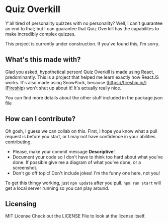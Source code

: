 # Quiz Overkill
Y'all tired of personality quizzes with no personality? Well, I can't guarantee an end to that; but I can guarantee that Quiz Overkill has the capabilites to make incredibly complex quizzes.

This project is currently under construction. If you've found this, I'm sorry.

## What's this made with?
Glad you asked, hypothetical person!
Quiz Overkill is made using React, predominantly. This is a project that helped me learn exactly how ReactJS works.
It's also made using SnowPack, because [https://fireship.io/](Fireship) won't shut up about it! It's actually really nice.

You can find more details about the other stuff included in the package.json file

## How can I contribute?
Oh gosh, I guess we can collab on this.
First, I hope you know what a pull request is before you start, or I may not have confidence in your abilities contributing.
- Please, make your commit message **Descriptive**!
- Document your code so I don't have to think too hard about what you've done. If possible give me a diagram of what you've done, or a screenshot.
- Don't go off topic! Don't include jokes! I'm the funny one here, not you!

To get this thingy working, just `npm update` after you pull.
`npm run start` will get a local server running so you can play around.

## Licensing
MIT License
Check out the LICENSE File to look at the license itself.